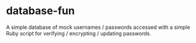 # database-fun
A simple database of mock usernames / passwords accessed with a simple Ruby script for verifying / encrypting / updating passwords.
